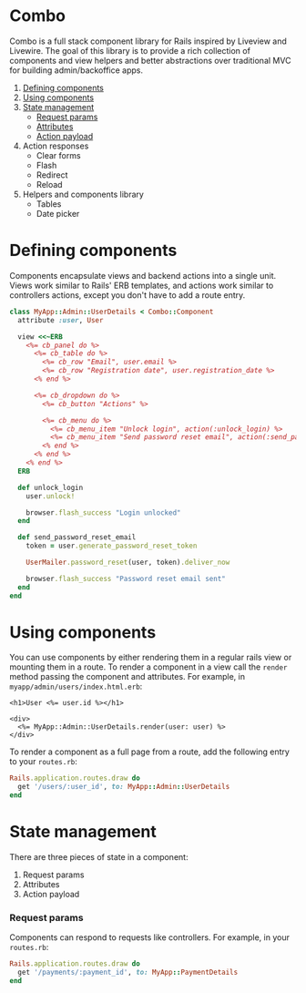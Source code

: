 # Combo

Combo is a full stack component library for Rails inspired by Liveview and Livewire. The goal of this library is to
provide a rich collection of components and view helpers and better abstractions over traditional MVC for building
admin/backoffice apps.

1. [Defining components](#defining-components)
2. [Using components](#using-components)
3. [State management](#state-management)
   - [Request params](#request-params)
   - [Attributes](#attributes)
   - [Action payload](#action-payload)
4. Action responses
   - Clear forms
   - Flash
   - Redirect
   - Reload
5. Helpers and components library
   - Tables
   - Date picker

# Defining components

Components encapsulate views and backend actions into a single unit. Views work similar to Rails' ERB templates, and
actions work similar to controllers actions, except you don't have to add a route entry.

```ruby
class MyApp::Admin::UserDetails < Combo::Component
  attribute :user, User

  view <<~ERB
    <%= cb_panel do %>
      <%= cb_table do %>
        <%= cb_row "Email", user.email %>
        <%= cb_row "Registration date", user.registration_date %>
      <% end %>

      <%= cb_dropdown do %>
        <%= cb_button "Actions" %>

        <%= cb_menu do %>
          <%= cb_menu_item "Unlock login", action(:unlock_login) %>
          <%= cb_menu_item "Send password reset email", action(:send_password_reset_email) %>
        <% end %>
      <% end %>
    <% end %>
  ERB

  def unlock_login
    user.unlock!

    browser.flash_success "Login unlocked"
  end

  def send_password_reset_email
    token = user.generate_password_reset_token

    UserMailer.password_reset(user, token).deliver_now

    browser.flash_success "Password reset email sent"
  end
end
```

# Using components

You can use components by either rendering them in a regular rails view or mounting them in a route. To render a
component in a view call the `render` method passing the component and attributes. For example, in
`myapp/admin/users/index.html.erb`:

```erb
<h1>User <%= user.id %></h1>

<div>
  <%= MyApp::Admin::UserDetails.render(user: user) %>
</div>
```

To render a component as a full page from a route, add the following entry to your `routes.rb`:

```ruby
Rails.application.routes.draw do
  get '/users/:user_id', to: MyApp::Admin::UserDetails
end
```

# State management

There are three pieces of state in a component:

1. Request params
2. Attributes
3. Action payload

### Request params

Components can respond to requests like controllers. For example, in your `routes.rb`:

```ruby
Rails.application.routes.draw do
  get '/payments/:payment_id', to: MyApp::PaymentDetails
end
```
